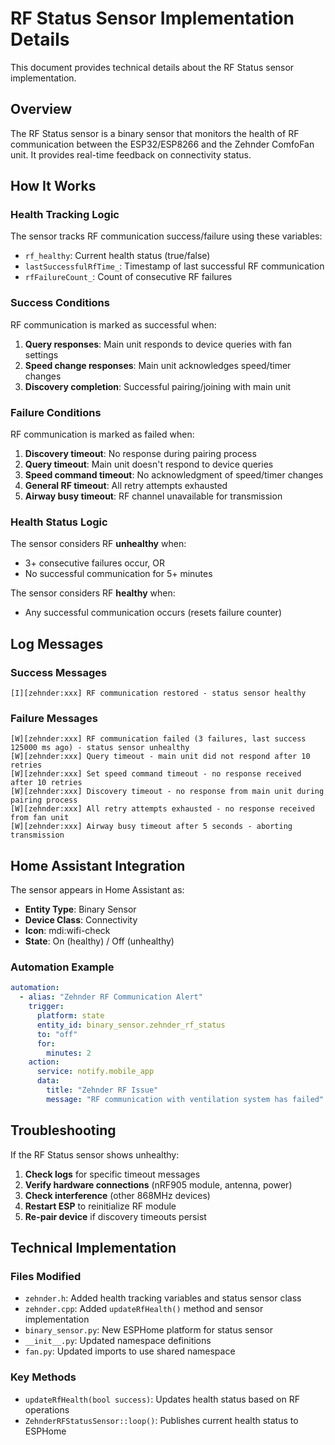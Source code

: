 # RF Status Sensor Implementation Details

This document provides technical details about the RF Status sensor implementation.

## Overview

The RF Status sensor is a binary sensor that monitors the health of RF communication between the ESP32/ESP8266 and the Zehnder ComfoFan unit. It provides real-time feedback on connectivity status.

## How It Works

### Health Tracking Logic

The sensor tracks RF communication success/failure using these variables:
- `rf_healthy`: Current health status (true/false)
- `lastSuccessfulRfTime_`: Timestamp of last successful RF communication  
- `rfFailureCount_`: Count of consecutive RF failures

### Success Conditions

RF communication is marked as successful when:
1. **Query responses**: Main unit responds to device queries with fan settings
2. **Speed change responses**: Main unit acknowledges speed/timer changes
3. **Discovery completion**: Successful pairing/joining with main unit

### Failure Conditions  

RF communication is marked as failed when:
1. **Discovery timeout**: No response during pairing process
2. **Query timeout**: Main unit doesn't respond to device queries
3. **Speed command timeout**: No acknowledgment of speed/timer changes
4. **General RF timeout**: All retry attempts exhausted
5. **Airway busy timeout**: RF channel unavailable for transmission

### Health Status Logic

The sensor considers RF **unhealthy** when:
- 3+ consecutive failures occur, OR
- No successful communication for 5+ minutes

The sensor considers RF **healthy** when:
- Any successful communication occurs (resets failure counter)

## Log Messages

### Success Messages
```
[I][zehnder:xxx] RF communication restored - status sensor healthy
```

### Failure Messages
```
[W][zehnder:xxx] RF communication failed (3 failures, last success 125000 ms ago) - status sensor unhealthy
[W][zehnder:xxx] Query timeout - main unit did not respond after 10 retries
[W][zehnder:xxx] Set speed command timeout - no response received after 10 retries
[W][zehnder:xxx] Discovery timeout - no response from main unit during pairing process
[W][zehnder:xxx] All retry attempts exhausted - no response received from fan unit
[W][zehnder:xxx] Airway busy timeout after 5 seconds - aborting transmission
```

## Home Assistant Integration

The sensor appears in Home Assistant as:
- **Entity Type**: Binary Sensor
- **Device Class**: Connectivity  
- **Icon**: mdi:wifi-check
- **State**: On (healthy) / Off (unhealthy)

### Automation Example

```yaml
automation:
  - alias: "Zehnder RF Communication Alert"
    trigger:
      platform: state
      entity_id: binary_sensor.zehnder_rf_status
      to: "off"
      for:
        minutes: 2
    action:
      service: notify.mobile_app
      data:
        title: "Zehnder RF Issue"
        message: "RF communication with ventilation system has failed"
```

## Troubleshooting

If the RF Status sensor shows unhealthy:

1. **Check logs** for specific timeout messages
2. **Verify hardware connections** (nRF905 module, antenna, power)
3. **Check interference** (other 868MHz devices)
4. **Restart ESP** to reinitialize RF module
5. **Re-pair device** if discovery timeouts persist

## Technical Implementation

### Files Modified
- `zehnder.h`: Added health tracking variables and status sensor class
- `zehnder.cpp`: Added `updateRfHealth()` method and sensor implementation  
- `binary_sensor.py`: New ESPHome platform for status sensor
- `__init__.py`: Updated namespace definitions
- `fan.py`: Updated imports to use shared namespace

### Key Methods
- `updateRfHealth(bool success)`: Updates health status based on RF operations
- `ZehnderRFStatusSensor::loop()`: Publishes current health status to ESPHome